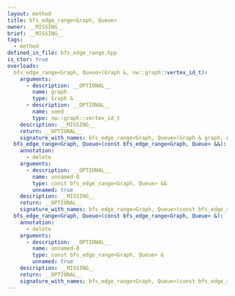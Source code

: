 ```yaml
---
layout: method
title: bfs_edge_range<Graph, Queue>
owner: __MISSING__
brief: __MISSING__
tags:
  - method
defined_in_file: bfs_edge_range.hpp
is_ctor: true
overloads:
  bfs_edge_range<Graph, Queue>(Graph &, nw::graph::vertex_id_t):
    arguments:
      - description: __OPTIONAL__
        name: graph
        type: Graph &
      - description: __OPTIONAL__
        name: seed
        type: nw::graph::vertex_id_t
    description: __MISSING__
    return: __OPTIONAL__
    signature_with_names: bfs_edge_range<Graph, Queue>(Graph & graph, nw::graph::vertex_id_t seed)
  bfs_edge_range<Graph, Queue>(const bfs_edge_range<Graph, Queue> &&):
    annotation:
      - delete
    arguments:
      - description: __OPTIONAL__
        name: unnamed-0
        type: const bfs_edge_range<Graph, Queue> &&
        unnamed: true
    description: __MISSING__
    return: __OPTIONAL__
    signature_with_names: bfs_edge_range<Graph, Queue>(const bfs_edge_range<Graph, Queue> &&)
  bfs_edge_range<Graph, Queue>(const bfs_edge_range<Graph, Queue> &):
    annotation:
      - delete
    arguments:
      - description: __OPTIONAL__
        name: unnamed-0
        type: const bfs_edge_range<Graph, Queue> &
        unnamed: true
    description: __MISSING__
    return: __OPTIONAL__
    signature_with_names: bfs_edge_range<Graph, Queue>(const bfs_edge_range<Graph, Queue> &)
---
```

